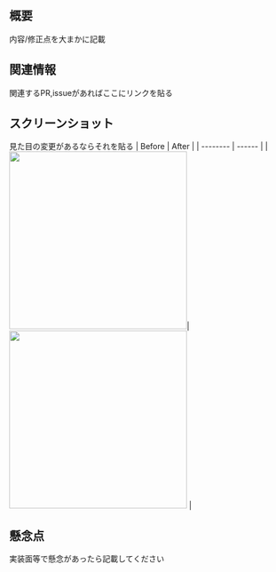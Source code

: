 ## 概要
 内容/修正点を大まかに記載 
## 関連情報
 関連するPR,issueがあればここにリンクを貼る 
## スクリーンショット
 見た目の変更があるならそれを貼る
 | Before | After |
 | -------- | ------ |
 | <image src="" width="320">|<image src=""  width="320"> |
## 懸念点
 実装面等で懸念があったら記載してください
